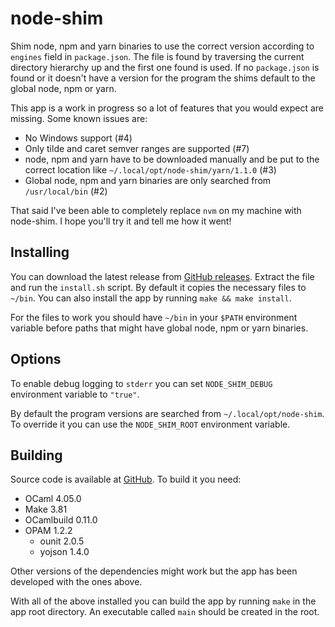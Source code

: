 # node-shim

Shim node, npm and yarn binaries to use the correct version according to `engines` field in `package.json`. The file is found by traversing the current directory hierarchy up and the first one found is used. If no `package.json` is found or it doesn't have a version for the program the shims default to the global node, npm or yarn.

This app is a work in progress so a lot of features that you would expect are missing. Some known issues are:

- No Windows support (#4)
- Only tilde and caret semver ranges are supported (#7)
- node, npm and yarn have to be downloaded manually and be put to the correct location like `~/.local/opt/node-shim/yarn/1.1.0` (#3)
- Global node, npm and yarn binaries are only searched from `/usr/local/bin` (#2)

That said I've been able to completely replace `nvm` on my machine with node-shim. I hope you'll try it and tell me how it went!

## Installing

You can download the latest release from [GitHub releases](https://github.com/Hilzu/node-shim/releases). Extract the file and run the `install.sh` script. By default it copies the necessary files to `~/bin`. You can also install the app by running `make && make install`.

For the files to work you should have `~/bin` in your `$PATH` environment variable before paths that might have global node, npm or yarn binaries.

## Options

To enable debug logging to `stderr` you can set `NODE_SHIM_DEBUG` environment variable to `"true"`.

By default the program versions are searched from `~/.local/opt/node-shim`. To override it you can use the `NODE_SHIM_ROOT` environment variable.

## Building

Source code is available at [GitHub](https://github.com/Hilzu/node-shim). To build it you need:

- OCaml 4.05.0
- Make 3.81
- OCamlbuild 0.11.0
- OPAM 1.2.2
    - ounit 2.0.5
    - yojson 1.4.0

Other versions of the dependencies might work but the app has been developed with the ones above.

With all of the above installed you can build the app by running `make` in the app root directory. An executable called `main` should be created in the root.
